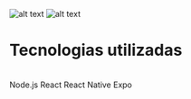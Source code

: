 ![alt text](https://raw.githubusercontent.com/rocketseat-education/nlw-02-omnistack/af31be78f5d9fe2b0c9913196c0bbcbb97eb6de8/.github/logo.svg)
![alt text](https://github.com/rocketseat-education/nlw-02-omnistack/raw/master/.github/proffy.png)

<h1> Tecnologias utilizadas</h1>
<br>
  Node.js
  React
  React Native
  Expo
